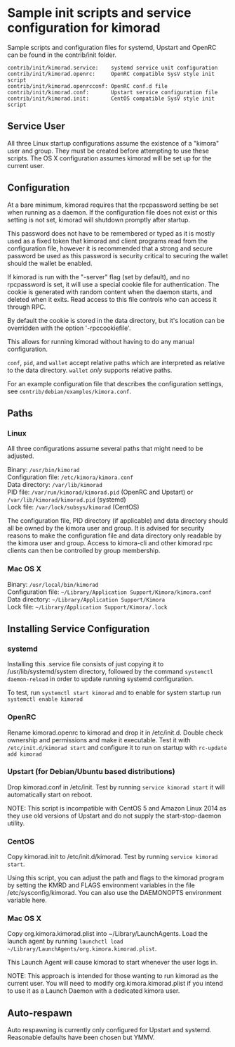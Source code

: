 Sample init scripts and service configuration for kimorad
==========================================================

Sample scripts and configuration files for systemd, Upstart and OpenRC
can be found in the contrib/init folder.

    contrib/init/kimorad.service:    systemd service unit configuration
    contrib/init/kimorad.openrc:     OpenRC compatible SysV style init script
    contrib/init/kimorad.openrcconf: OpenRC conf.d file
    contrib/init/kimorad.conf:       Upstart service configuration file
    contrib/init/kimorad.init:       CentOS compatible SysV style init script

Service User
---------------------------------

All three Linux startup configurations assume the existence of a "kimora" user
and group.  They must be created before attempting to use these scripts.
The OS X configuration assumes kimorad will be set up for the current user.

Configuration
---------------------------------

At a bare minimum, kimorad requires that the rpcpassword setting be set
when running as a daemon.  If the configuration file does not exist or this
setting is not set, kimorad will shutdown promptly after startup.

This password does not have to be remembered or typed as it is mostly used
as a fixed token that kimorad and client programs read from the configuration
file, however it is recommended that a strong and secure password be used
as this password is security critical to securing the wallet should the
wallet be enabled.

If kimorad is run with the "-server" flag (set by default), and no rpcpassword is set,
it will use a special cookie file for authentication. The cookie is generated with random
content when the daemon starts, and deleted when it exits. Read access to this file
controls who can access it through RPC.

By default the cookie is stored in the data directory, but it's location can be overridden
with the option '-rpccookiefile'.

This allows for running kimorad without having to do any manual configuration.

`conf`, `pid`, and `wallet` accept relative paths which are interpreted as
relative to the data directory. `wallet` *only* supports relative paths.

For an example configuration file that describes the configuration settings,
see `contrib/debian/examples/kimora.conf`.

Paths
---------------------------------

### Linux

All three configurations assume several paths that might need to be adjusted.

Binary:              `/usr/bin/kimorad`  
Configuration file:  `/etc/kimora/kimora.conf`  
Data directory:      `/var/lib/kimorad`  
PID file:            `/var/run/kimorad/kimorad.pid` (OpenRC and Upstart) or `/var/lib/kimorad/kimorad.pid` (systemd)  
Lock file:           `/var/lock/subsys/kimorad` (CentOS)  

The configuration file, PID directory (if applicable) and data directory
should all be owned by the kimora user and group.  It is advised for security
reasons to make the configuration file and data directory only readable by the
kimora user and group.  Access to kimora-cli and other kimorad rpc clients
can then be controlled by group membership.

### Mac OS X

Binary:              `/usr/local/bin/kimorad`  
Configuration file:  `~/Library/Application Support/Kimora/kimora.conf`  
Data directory:      `~/Library/Application Support/Kimora`  
Lock file:           `~/Library/Application Support/Kimora/.lock`  

Installing Service Configuration
-----------------------------------

### systemd

Installing this .service file consists of just copying it to
/usr/lib/systemd/system directory, followed by the command
`systemctl daemon-reload` in order to update running systemd configuration.

To test, run `systemctl start kimorad` and to enable for system startup run
`systemctl enable kimorad`

### OpenRC

Rename kimorad.openrc to kimorad and drop it in /etc/init.d.  Double
check ownership and permissions and make it executable.  Test it with
`/etc/init.d/kimorad start` and configure it to run on startup with
`rc-update add kimorad`

### Upstart (for Debian/Ubuntu based distributions)

Drop kimorad.conf in /etc/init.  Test by running `service kimorad start`
it will automatically start on reboot.

NOTE: This script is incompatible with CentOS 5 and Amazon Linux 2014 as they
use old versions of Upstart and do not supply the start-stop-daemon utility.

### CentOS

Copy kimorad.init to /etc/init.d/kimorad. Test by running `service kimorad start`.

Using this script, you can adjust the path and flags to the kimorad program by
setting the KMRD and FLAGS environment variables in the file
/etc/sysconfig/kimorad. You can also use the DAEMONOPTS environment variable here.

### Mac OS X

Copy org.kimora.kimorad.plist into ~/Library/LaunchAgents. Load the launch agent by
running `launchctl load ~/Library/LaunchAgents/org.kimora.kimorad.plist`.

This Launch Agent will cause kimorad to start whenever the user logs in.

NOTE: This approach is intended for those wanting to run kimorad as the current user.
You will need to modify org.kimora.kimorad.plist if you intend to use it as a
Launch Daemon with a dedicated kimora user.

Auto-respawn
-----------------------------------

Auto respawning is currently only configured for Upstart and systemd.
Reasonable defaults have been chosen but YMMV.
